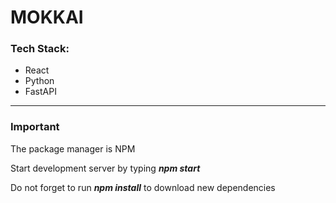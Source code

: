 <h1><strong>MOKKAI</strong></h1>
<h3>Tech Stack:</h3>
<ul>
<li>React</li>
<li>Python</li>
<li>FastAPI</li>
</ul>
<hr/>
<h3>Important</h3>
<p>The package manager is NPM </p>
<p>Start development server by typing <strong><em>npm start</em></strong></p>
<p>Do not forget to run <strong><em>npm install</em></strong> to download new dependencies</p>
